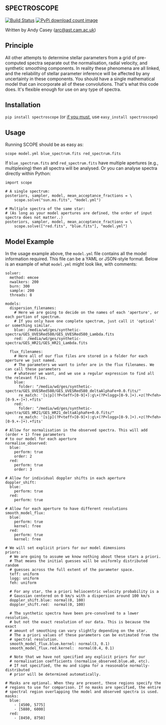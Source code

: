 
SPECTROSCOPE
------------

[![Build Status](https://travis-ci.org/andycasey/spectroscope.png?branch=master)](https://travis-ci.org/andycasey/spectroscope) [![PyPi download count image](https://pypip.in/d/scope/badge.png)](https://pypi.python.org/pypi/spectroscope/)

Written by Andy Casey ([arc@ast.cam.ac.uk](mailto:arc@ast.cam.ac.uk))

Principle
---------
All other attempts to determine stellar parameters from a grid of
pre-computed spectra separate out the normalisation, radial velocity, and synthetic
smoothing components. In reality these phenomena are all linked, and the reliability
of stellar parameter inference will be affected by any uncertainty in these components.
You should have a single mathematical model that can incorporate all of these convolutions. 
That's what this code does. It's flexible enough for use on any type of spectra.

Installation
------------

``pip install spectroscope`` (or [if you must](https://stackoverflow.com/questions/3220404/why-use-pip-over-easy-install), use ``easy_install spectroscope``)

Usage
-----
Running SCOPE should be as easy as:

``scope model.yml blue_spectrum.fits red_spectrum.fits``

If ``blue_spectrum.fits`` and ``red_spectrum.fits`` have multiple apertures (e.g., multiplexing) then all spectra will be analysed. Or you can analyse spectra directly within Python:

````
import scope

# A single spectrum:
posteriors, sampler, model, mean_acceptance_fractions = \
    scope.solve("sun.ms.fits", "model.yml")

# Multiple spectra of the same star:
# (As long as your model apertures are defined, the order of input spectra does not matter..)
posteriors, sampler, model, mean_acceptance_fractions = \
    scope.solve(["red.fits", "blue.fits"], "model.yml")
````

Model Example
-------------
In the usage example above, the ``model.yml`` file contains all the model information required. This file can be a YAML or JSON-style format. Below is an example of what ``model.yml`` might look like, with comments:

````
solver:
  method: emcee
  nwalkers: 200
  burn: 300
  sample: 200
  threads: 8

models:
  dispersion_filenames:
    # Here we are going to decide on the names of each 'aperture', or each portion of spectrum.
    # If you only have one complete spectrum, just call it 'optical' or something similar.
    blue: /media/wd/ges/synthetic-spectra/GES_UVESRed580/GES_UVESRed580_Lambda.fits
    red:  /media/wd/ges/synthetic-spectra/GES_HR21/GES_HR21_Lambda.fits

  flux_filenames:
    # Here all of our flux files are stored in a folder for each aperture we just named.
    # The parameters we want to infer are in the flux filenames. We can call these parameters
    # whatever we want, and we use a regular expression to find all the relevant files.
    blue:
      folder: "/media/wd/ges/synthetic-spectra/GES_UVESRed580/GES_UVESRed580_deltaAlphaFe+0.0.fits/"
      re_match: '[s|p](?P<teff>[0-9]+):g\+(?P<logg>[0-9.]+).+z(?P<feh>[0-9.+-]+).+fits'
    red: 
      folder: "/media/wd/ges/synthetic-spectra/GES_HR21/GES_HR21_deltaAlphaFe+0.0.fits/"
      re_match: '[s|p](?P<teff>[0-9]+):g\+(?P<logg>[0-9.]+).+z(?P<feh>[0-9.+-]+).+fits'

# Allow for normalisation in the observed spectra. This will add (order + 1) free parameters
# to our model for each aperture
normalise_observed:
  blue:
    perform: true
    order: 2
  red:
    perform: true
    order: 3

# Allow for individual doppler shifts in each aperture
doppler_shift:
  blue:
    perform: true
  red:
    perform: true

# Allow for each aperture to have different resolutions
smooth_model_flux:
  blue:
    perform: true
    kernel: free
  red:
    perform: true 
    kernel: free

# We will set explicit priors for our model dimensions
priors:
  # We are going to assume we know nothing about these stars a priori.
  # That means the initial guesses will be uniformly distributed random
  # guesses across the full extent of the parameter space.
  teff: uniform 
  logg: uniform 
  feh: uniform

  # For any star, the a priori heliocentric velocity probability is a
  # Gaussian centered on 0 km/s with a dispersion around 100 km/s
  doppler_shift.blue: normal(0, 100)
  doppler_shift.red:  normal(0, 100)

  # The synthetic spectra have been pre-convolved to a lower resolution,
  # but not the exact resolution of our data. This is because the exact
  # amount of smoothing can vary slightly depending on the star.
  # The a priori values of these parameters can be estimated from the
  # spectral resolution.
  smooth_model_flux.blue.kernel: normal(3, 0.1)  
  smooth_model_flux.red.kernel:  normal(0.4, 0.1)

  # Note that we have not specified any explicit priors for our
  # normalisation coefficients (normalise_observed.blue.a0, etc).
  # If not specified, the mu and sigma for a reasonable normally-distributed
  # prior will be determined automatically.

# Masks are optional. When they are present, these regions specify the
# regions to use for comparison. If no masks are specified, the entire
# spectral region overlapping the model and observed spectra is used.
masks:
  blue:
    - [4500, 5775]
    - [5880, 6000]
  red:
    - [8450, 8750]
````

